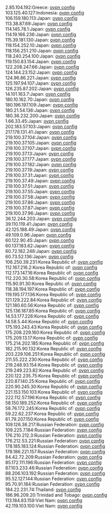 2.85.104.192:Greece: [ovpn config](vpn/2_85_104_192.ovpn)  
103.125.40.127:Indonesia: [ovpn config](vpn/103_125_40_127.ovpn)  
106.159.180.113:Japan: [ovpn config](vpn/106_159_180_113.ovpn)  
113.38.87.69:Japan: [ovpn config](vpn/113_38_87_69.ovpn)  
114.145.78.1:Japan: [ovpn config](vpn/114_145_78_1.ovpn)  
114.19.166.236:Japan: [ovpn config](vpn/114_19_166_236.ovpn)  
115.39.181.130:Japan: [ovpn config](vpn/115_39_181_130.ovpn)  
118.154.252.10:Japan: [ovpn config](vpn/118_154_252_10.ovpn)  
118.156.251.210:Japan: [ovpn config](vpn/118_156_251_210.ovpn)  
118.240.254.100:Japan: [ovpn config](vpn/118_240_254_100.ovpn)  
119.150.83.154:Japan: [ovpn config](vpn/119_150_83_154.ovpn)  
122.208.247.66:Japan: [ovpn config](vpn/122_208_247_66.ovpn)  
124.144.23.152:Japan: [ovpn config](vpn/124_144_23_152.ovpn)  
124.96.86.221:Japan: [ovpn config](vpn/124_96_86_221.ovpn)  
125.197.94.107:Japan: [ovpn config](vpn/125_197_94_107.ovpn)  
126.235.87.202:Japan: [ovpn config](vpn/126_235_87_202.ovpn)  
14.101.163.7:Japan: [ovpn config](vpn/14_101_163_7.ovpn)  
180.10.162.70:Japan: [ovpn config](vpn/180_10_162_70.ovpn)  
180.196.197.109:Japan: [ovpn config](vpn/180_196_197_109.ovpn)  
180.21.54.136:Japan: [ovpn config](vpn/180_21_54_136.ovpn)  
180.36.232.200:Japan: [ovpn config](vpn/180_36_232_200.ovpn)  
1.66.33.45:Japan: [ovpn config](vpn/1_66_33_45.ovpn)  
202.183.57.103:Japan: [ovpn config](vpn/202_183_57_103.ovpn)  
217.178.131.41:Japan: [ovpn config](vpn/217_178_131_41.ovpn)  
219.100.37.104:Japan: [ovpn config](vpn/219_100_37_104.ovpn)  
219.100.37.105:Japan: [ovpn config](vpn/219_100_37_105.ovpn)  
219.100.37.107:Japan: [ovpn config](vpn/219_100_37_107.ovpn)  
219.100.37.13:Japan: [ovpn config](vpn/219_100_37_13.ovpn)  
219.100.37.177:Japan: [ovpn config](vpn/219_100_37_177.ovpn)  
219.100.37.182:Japan: [ovpn config](vpn/219_100_37_182.ovpn)  
219.100.37.19:Japan: [ovpn config](vpn/219_100_37_19.ovpn)  
219.100.37.31:Japan: [ovpn config](vpn/219_100_37_31.ovpn)  
219.100.37.49:Japan: [ovpn config](vpn/219_100_37_49.ovpn)  
219.100.37.51:Japan: [ovpn config](vpn/219_100_37_51.ovpn)  
219.100.37.55:Japan: [ovpn config](vpn/219_100_37_55.ovpn)  
219.100.37.58:Japan: [ovpn config](vpn/219_100_37_58.ovpn)  
219.100.37.86:Japan: [ovpn config](vpn/219_100_37_86.ovpn)  
219.100.37.87:Japan: [ovpn config](vpn/219_100_37_87.ovpn)  
219.100.37.96:Japan: [ovpn config](vpn/219_100_37_96.ovpn)  
36.12.244.203:Japan: [ovpn config](vpn/36_12_244_203.ovpn)  
39.110.119.41:Japan: [ovpn config](vpn/39_110_119_41.ovpn)  
42.125.188.49:Japan: [ovpn config](vpn/42_125_188_49.ovpn)  
49.109.0.96:Japan: [ovpn config](vpn/49_109_0_96.ovpn)  
60.122.90.45:Japan: [ovpn config](vpn/60_122_90_45.ovpn)  
60.137.183.62:Japan: [ovpn config](vpn/60_137_183_62.ovpn)  
60.72.182.248:Japan: [ovpn config](vpn/60_72_182_248.ovpn)  
60.73.52.136:Japan: [ovpn config](vpn/60_73_52_136.ovpn)  
106.250.39.231:Korea Republic of: [ovpn config](vpn/106_250_39_231.ovpn)  
112.167.216.2:Korea Republic of: [ovpn config](vpn/112_167_216_2.ovpn)  
112.173.147.16:Korea Republic of: [ovpn config](vpn/112_173_147_16.ovpn)  
112.220.30.58:Korea Republic of: [ovpn config](vpn/112_220_30_58.ovpn)  
115.90.91.30:Korea Republic of: [ovpn config](vpn/115_90_91_30.ovpn)  
118.38.194.197:Korea Republic of: [ovpn config](vpn/118_38_194_197.ovpn)  
119.195.177.136:Korea Republic of: [ovpn config](vpn/119_195_177_136.ovpn)  
121.129.222.84:Korea Republic of: [ovpn config](vpn/121_129_222_84.ovpn)  
121.180.60.56:Korea Republic of: [ovpn config](vpn/121_180_60_56.ovpn)  
125.136.187.85:Korea Republic of: [ovpn config](vpn/125_136_187_85.ovpn)  
14.53.177.226:Korea Republic of: [ovpn config](vpn/14_53_177_226.ovpn)  
14.58.5.44:Korea Republic of: [ovpn config](vpn/14_58_5_44.ovpn)  
175.193.243.43:Korea Republic of: [ovpn config](vpn/175_193_243_43.ovpn)  
175.208.229.160:Korea Republic of: [ovpn config](vpn/175_208_229_160.ovpn)  
175.209.13.17:Korea Republic of: [ovpn config](vpn/175_209_13_17.ovpn)  
175.214.202.185:Korea Republic of: [ovpn config](vpn/175_214_202_185.ovpn)  
182.215.90.132:Korea Republic of: [ovpn config](vpn/182_215_90_132.ovpn)  
203.229.106.251:Korea Republic of: [ovpn config](vpn/203_229_106_251.ovpn)  
211.55.222.230:Korea Republic of: [ovpn config](vpn/211_55_222_230.ovpn)  
219.248.93.154:Korea Republic of: [ovpn config](vpn/219_248_93_154.ovpn)  
219.249.223.82:Korea Republic of: [ovpn config](vpn/219_249_223_82.ovpn)  
220.122.235.75:Korea Republic of: [ovpn config](vpn/220_122_235_75.ovpn)  
220.87.140.25:Korea Republic of: [ovpn config](vpn/220_87_140_25.ovpn)  
220.90.245.30:Korea Republic of: [ovpn config](vpn/220_90_245_30.ovpn)  
221.153.150.103:Korea Republic of: [ovpn config](vpn/221_153_150_103.ovpn)  
222.112.57.196:Korea Republic of: [ovpn config](vpn/222_112_57_196.ovpn)  
58.150.189.252:Korea Republic of: [ovpn config](vpn/58_150_189_252.ovpn)  
58.76.172.245:Korea Republic of: [ovpn config](vpn/58_76_172_245.ovpn)  
59.22.62.237:Korea Republic of: [ovpn config](vpn/59_22_62_237.ovpn)  
61.79.207.150:Korea Republic of: [ovpn config](vpn/61_79_207_150.ovpn)  
109.126.36.217:Russian Federation: [ovpn config](vpn/109_126_36_217.ovpn)  
109.225.7.184:Russian Federation: [ovpn config](vpn/109_225_7_184.ovpn)  
176.210.212.3:Russian Federation: [ovpn config](vpn/176_210_212_3.ovpn)  
176.212.53.221:Russian Federation: [ovpn config](vpn/176_212_53_221.ovpn)  
178.185.183.124:Russian Federation: [ovpn config](vpn/178_185_183_124.ovpn)  
178.186.221.157:Russian Federation: [ovpn config](vpn/178_186_221_157.ovpn)  
84.42.72.209:Russian Federation: [ovpn config](vpn/84_42_72_209.ovpn)  
85.172.111.196:Russian Federation: [ovpn config](vpn/85_172_111_196.ovpn)  
87.103.233.46:Russian Federation: [ovpn config](vpn/87_103_233_46.ovpn)  
88.206.103.192:Russian Federation: [ovpn config](vpn/88_206_103_192.ovpn)  
95.52.127.144:Russian Federation: [ovpn config](vpn/95_52_127_144.ovpn)  
95.70.91.184:Russian Federation: [ovpn config](vpn/95_70_91_184.ovpn)  
184.22.231.74:Thailand: [ovpn config](vpn/184_22_231_74.ovpn)  
186.96.209.20:Trinidad and Tobago: [ovpn config](vpn/186_96_209_20.ovpn)  
113.184.83.159:Viet Nam: [ovpn config](vpn/113_184_83_159.ovpn)  
42.119.103.100:Viet Nam: [ovpn config](vpn/42_119_103_100.ovpn)  

